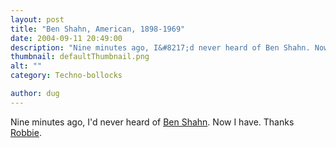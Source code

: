 ```yaml
---
layout: post
title: "Ben Shahn, American, 1898-1969"
date: 2004-09-11 20:49:00
description: "Nine minutes ago, I&#8217;d never heard of Ben Shahn. Now I have. Thanks Robbie&#8230;."
thumbnail: defaultThumbnail.png
alt: ""
category: Techno-bollocks

author: dug
---
```


<p>Nine minutes ago, I'd never heard of <a href="http://www.artnet.com/ag/fineartthumbnails.asp?aid=15370">Ben Shahn</a>. Now I have. Thanks <a href="http://www.robbiebushe.co.uk/">Robbie</a>.</p>
